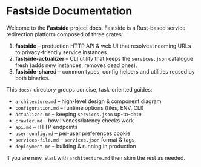 # Fastside Documentation

Welcome to the **Fastside** project docs.
Fastside is a Rust-based service redirection platform composed of three crates:

1. **fastside** – production HTTP API & web UI that resolves incoming URLs to privacy-friendly service instances.
2. **fastside-actualizer** – CLI utility that keeps the `services.json` catalogue fresh (adds new instances, removes dead ones).
3. **fastside-shared** – common types, config helpers and utilities reused by both binaries.

This `docs/` directory groups concise, task-oriented guides:

* `architecture.md` – high-level design & component diagram
* `configuration.md` – runtime options (files, ENV, CLI)
* `actualizer.md` – keeping `services.json` up-to-date
* `crawler.md` – how liveness/latency checks work
* `api.md` – HTTP endpoints
* `user-config.md` – per-user preferences cookie
* `services-file.md` – `services.json` format & tags
* `deployment.md` – building & running in production

If you are new, start with `architecture.md` then skim the rest as needed.

